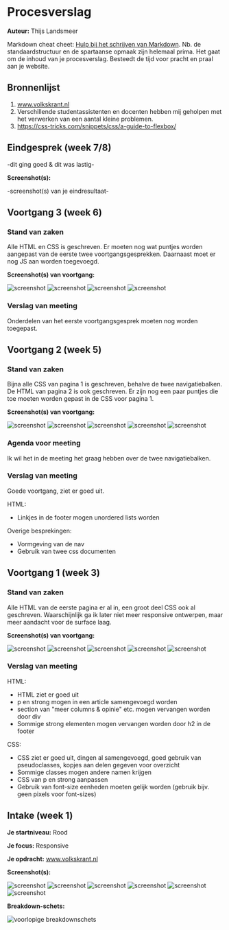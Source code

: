 # Procesverslag
**Auteur:** Thijs Landsmeer

Markdown cheat cheet: [Hulp bij het schrijven van Markdown](https://github.com/adam-p/markdown-here/wiki/Markdown-Cheatsheet). Nb. de standaardstructuur en de spartaanse opmaak zijn helemaal prima. Het gaat om de inhoud van je procesverslag. Besteedt de tijd voor pracht en praal aan je website.



## Bronnenlijst
1. www.volkskrant.nl
2. Verschillende studentassistenten en docenten hebben mij geholpen met het verwerken van een aantal kleine problemen.
3. https://css-tricks.com/snippets/css/a-guide-to-flexbox/



## Eindgesprek (week 7/8)

-dit ging goed & dit was lastig-

**Screenshot(s):**

-screenshot(s) van je eindresultaat-



## Voortgang 3 (week 6)

### Stand van zaken
Alle HTML en CSS is geschreven. Er moeten nog wat puntjes worden aangepast van de eerste twee voortgangsgesprekken. Daarnaast moet er nog JS aan worden toegevoegd.

**Screenshot(s) van voortgang:**

![screenshot](https://github.com/thijsla/FED/blob/master/images/Schermopname%20(564).png)
![screenshot](https://github.com/thijsla/FED/blob/master/images/Schermopname%20(565).png)
![screenshot](https://github.com/thijsla/FED/blob/master/images/Schermopname%20(566).png)
![screenshot](https://github.com/thijsla/FED/blob/master/images/Schermopname%20(567).png)

### Verslag van meeting
Onderdelen van het eerste voortgangsgesprek moeten nog worden toegepast.


## Voortgang 2 (week 5)

### Stand van zaken

Bijna alle CSS van pagina 1 is geschreven, behalve de twee navigatiebalken. De HTML van pagina 2 is ook geschreven. Er zijn nog een paar puntjes die toe moeten worden gepast in de CSS voor pagina 1.

**Screenshot(s) van voortgang:**

![screenshot](https://github.com/thijsla/FED/blob/master/images/Schermopname%20(513).png)
![screenshot](https://github.com/thijsla/FED/blob/master/images/Schermopname%20(514).png)
![screenshot](https://github.com/thijsla/FED/blob/master/images/Schermopname%20(515).png)
![screenshot](https://github.com/thijsla/FED/blob/master/images/Schermopname%20(516).png)
![screenshot](https://github.com/thijsla/FED/blob/master/images/Schermopname%20(517).png)

### Agenda voor meeting

Ik wil het in de meeting het graag hebben over de twee navigatiebalken.

### Verslag van meeting

Goede voortgang, ziet er goed uit.

HTML:
* Linkjes in de footer mogen unordered lists worden

Overige besprekingen:
* Vormgeving van de nav
* Gebruik van twee css documenten


## Voortgang 1 (week 3)

### Stand van zaken

Alle HTML van de eerste pagina er al in, een groot deel CSS ook al geschreven. Waarschijnlijk ga ik later niet meer responsive ontwerpen, maar meer aandacht voor de surface laag.

**Screenshot(s) van voortgang:**

![screenshot](https://github.com/thijsla/FED/blob/master/images/Schermopname%20(472).png)
![screenshot](https://github.com/thijsla/FED/blob/master/images/Schermopname%20(473).png)
![screenshot](https://github.com/thijsla/FED/blob/master/images/Schermopname%20(474).png)
![screenshot](https://github.com/thijsla/FED/blob/master/images/Schermopname%20(475).png)
![screenshot](https://github.com/thijsla/FED/blob/master/images/Schermopname%20(476).png)

### Verslag van meeting

HTML:
* HTML ziet er goed uit
* p en strong mogen in een article samengevoegd worden
* section van "meer columns & opinie" etc. mogen vervangen worden door div
* Sommige strong elementen mogen vervangen worden door h2 in de footer

CSS:
* CSS ziet er goed uit, dingen al samengevoegd, goed gebruik van pseudoclasses, kopjes aan delen gegeven voor overzicht
* Sommige classes mogen andere namen krijgen
* CSS van p en strong aanpassen
* Gebruik van font-size eenheden moeten gelijk worden (gebruik bijv. geen pixels voor font-sizes)


## Intake (week 1)

**Je startniveau:** Rood

**Je focus:** Responsive

**Je opdracht:** www.volkskrant.nl

**Screenshot(s):**

![screenshot](https://github.com/thijsla/FED/blob/master/images/Schermopname%20(380).png)
![screenshot](https://github.com/thijsla/FED/blob/master/images/Schermopname%20(381).png)
![screenshot](https://github.com/thijsla/FED/blob/master/images/Schermopname%20(382).png)
![screenshot](https://github.com/thijsla/FED/blob/master/images/Schermopname%20(383).png)
![screenshot](https://github.com/thijsla/FED/blob/master/images/Schermopname%20(384).png)
![screenshot](https://github.com/thijsla/FED/blob/master/images/Schermopname%20(385).png)

**Breakdown-schets:**

![voorlopige breakdownschets](https://github.com/thijsla/FED/blob/master/images/Schermopname%20(386).png)
